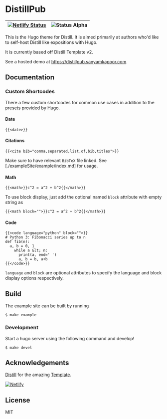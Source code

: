 # DistillPub

| [![Netlify Status](https://api.netlify.com/api/v1/badges/73affdaf-5f7a-4f87-be36-b8222becb793/deploy-status)](https://distillpub.sanyamkapoor.com)  | ![Status Alpha](https://img.shields.io/badge/status-beta-yellow.svg) |
|---|---|

This is the Hugo theme for Distill. It is aimed primarily at
authors who'd like to self-host Distill like expositions
with Hugo. 

It is currently based off Distill Template v2.

See a hosted demo at https://distillpub.sanyamkapoor.com.

## Documentation

### Custom Shortcodes

There a few custom shortcodes for common use cases in addition to the presets
provided by Hugo.

#### Date

```
{{<date>}}
```

#### Citations

```
{{<cite bib="comma,separated,list,of,bib,titles">}}
```

Make sure to have relevant `BibTeX` file linked. See [./exampleSite/example/index.md]
for usage.

#### Math

```
{{<math>}}c^2 = a^2 + b^2{{</math>}}
```

To use block display, just add the optional named `block` attribute with empty string as

```
{{<math block="">}}c^2 = a^2 + b^2{{</math>}}
```

#### Code

```
{{<code language="python" block="">}}
# Python 3: Fibonacci series up to n
def fib(n):
  a, b = 0, 1
    while a &lt; n:
      print(a, end=' ')
      a, b = b, a+b
{{</code>}}
```

`language` and `block` are optional attributes to specify the language and
block display options respectively.

## Build

The example site can be built by running

```
$ make example
```

### Development

Start a hugo server using the following command and develop!

```
$ make devel
```

## Acknowledgements

[Distill](https://distill.pub/) for the amazing [Template](https://github.com/distillpub/template).

[![Netlify](https://www.netlify.com/img/global/badges/netlify-color-bg.svg)](https://www.netlify.com/)

## License

MIT